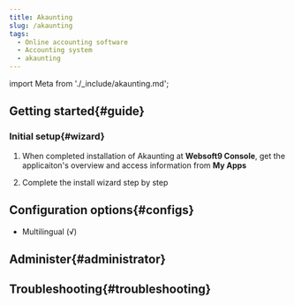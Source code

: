 ```yaml
---
title: Akaunting
slug: /akaunting
tags:
  - Online accounting software
  - Accounting system
  - akaunting
---
```


import Meta from './_include/akaunting.md';

<Meta name="meta" />

## Getting started{#guide}

### Initial setup{#wizard}

1. When completed installation of Akaunting at **Websoft9 Console**, get the applicaiton's overview and access information from **My Apps**  

2. Complete the install wizard step by step

## Configuration options{#configs}

- Multilingual (√)

## Administer{#administrator}

## Troubleshooting{#troubleshooting}

